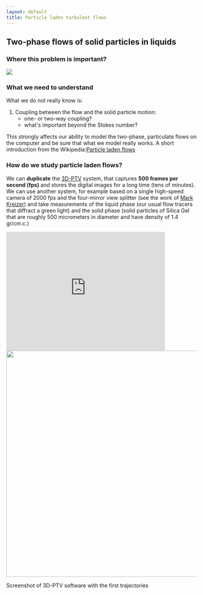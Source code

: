 ```yaml
---
layout: default
title: Particle laden turbulent flows
---
```



## Two-phase flows of solid particles in liquids

### Where this problem is important?

![](http://lh3.google.com/_79Da28_58Ek/RkSz-A6KBUI/AAAAAAAAXo0/dQi-qwSTtTg/s800/sand_storm.jpg) 



### What we need to understand

What we do not really know is: 

1.  Coupling between the flow and the solid particle motion: 
    *   one- or two-way coupling? 
    *   what's important beyond the Stokes number? 

This strongly affects our ability to model the two-phase, particulate flows on the computer and be sure that what we model really works. A short introduction from the Wikipedia:[Particle laden flows](http://en.wikipedia.org/wiki/Particle-laden_flows)



### How do we study particle laden flows?

We can **duplicate** the [3D-PTV](3dptv.html) system, that captures **500 frames per second (fps)** and stores the digital images for a long time (tens of minutes). We can use another system, for example based on a single high-speed camera of 2000 fps and the four-mirror view splitter (see the work of [Mark Kreizer](../people/mark_kreizer.html)) and take measurements of the liquid phase (our usual flow tracers that diffract a green light) and the solid phase (solid particles of Silica Gel that are roughly 500 micrometers in diameter and have density of 1.4 gr/cm.c.) 

<iframe width="420" height="315" src="http://www.youtube.com/embed/C1WLE70_K1Y" frameborder="0" allowfullscreen></iframe>
  

<img src="http://alexl.files.wordpress.com/2006/06/firsttrajectories.jpg" width="600">

Screenshot of 3D-PTV software with the first trajectories

